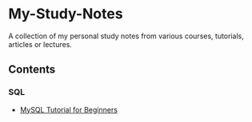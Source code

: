 # My-Study-Notes
A collection of my personal study notes from various courses, tutorials, articles or lectures.

## Contents
### SQL
* [MySQL Tutorial for Beginners](./SQL/MySQL-Tutorial-for-Beginners.md)

